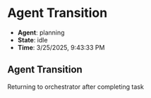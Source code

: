 # Agent Transition

- **Agent**: planning
- **State**: idle
- **Time**: 3/25/2025, 9:43:33 PM

## Agent Transition

Returning to orchestrator after completing task

